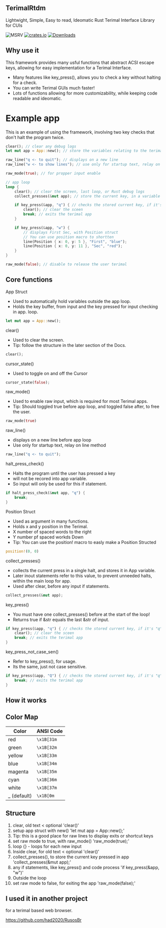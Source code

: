 ## TerimalRtdm
Lightwight, Simple, Easy to read, Ideomatic Rust Terimal Interface Library for CUIs

![MSRV](https://img.shields.io/badge/Rust%20MSRV-1.78.0-brightgreen)
[![crates.io](https://img.shields.io/crates/v/TerimalRtdm.svg)](https://crates.io/crates/TerimalRtdm/0.0.1)
[![Downloads](https://img.shields.io/crates/d/TerimalRtdm.svg)](https://crates.io/crates/TerimalRtdm)

## Why use it 
This framework provides many usful functions that abstract ACSI escape keys,
allowing for easy implementation for a Terimal Interface. 

- Many features like key_press(), allows you to check a key without halting for a check.
- You can write Terimal GUIs much faster!
- Lots of functions allowing for more customizability, while keeping code readable and ideomatic.

# Example app
This is an example of using the framework,
involving two key checks that don't halt the program twice.
``` rust
clear(); // clear any debug logs
let mut app = App::new(); // store the variables relating to the terimal app

raw_line("q <- to quit"); // displays on a new line
raw_line("w <- to show lines"); // use only for startup text, relay on line method

raw_mode(true); // for propper input enable

// app loop
loop {
    clear(); // clear the screen, last loop, or Rust debug logs
    collect_presses(&mut app); // store the current key, in a variable for the loop

    if key_press(&app, "q") { // checks the stored current key, if it's "q"
        clear(); // clear the sceen
        break; // exits the terimal app
    }

    if key_press(&app, "w") {
        // displays First Sec, with Position struct
        // You can use position macro to shortten
        line(Position { x: 0, y: 5 }, "First", "blue");
        line(Position { x: 0, y: 11 }, "Sec", "red");
    }
}

raw_mode(false); // disable to release the user terimal
```

## Core functions 
App Struct

- Used to automatically hold variables outside the app loop.
- Holds the key buffer, from input and the key pressed for input checking in app. loop.
``` Rust
let mut app = App::new();
```

clear()

- Used to clear the screen.
- Tip: follow the structure in the later section of the Docs.
``` Rust
clear();
```

cursor_state() 

- Used to toggle on and off the Cursor
``` Rust
cursor_state(false);
```

raw_mode()

- Used to enable raw input, which is required for most Terimal apps.
- Tip: Should toggled true before app loop, and toggled false after, to free the user.
``` Rust
raw_mode(true)
```

raw_line()

- displays on a new line before app loop
- Use only for startup text, relay on line method
``` Rust
raw_line("q <- to quit");
```

halt_press_check()

- Halts the program until the user has pressed a key
- will not be recored into app variable.
- So input will only be used for this if statement.
``` Rust
if halt_press_check(&mut app, "q") {
    break;
}
```

Position Struct 

- Used as argument in many functions.
- Holds x and y position in the Terimal.
- X number of spaced words to the right
- Y number pf spaced workds Down
- Tip: You can use the position! macro to easly make a Position Structed
``` Rust
position!(0, 0)
```

collect_presses() 

- collects the current press in a single halt, and stores it in App variable.
- Later inout statements refer to this value, to prevent unneeded halts, within the main loop for app.
- Used after clear, before any input if statements.
``` Rust
collect_presses(&mut app);
```

key_press()

- You must have one collect_presses() before at the start of the loop!
- Returns true if &str equals the last &str of input.
``` Rust
if key_press(&app, "q") { // checks the stored current key, if it's "q"
    clear(); // clear the sceen
    break; // exits the terimal app
}
```

key_press_not_case_sen()

- Refer to key_press(), for usage.
- Its the same, just not case sensitive.
``` Rust
if key_press(&app, "Q") { // checks the stored current key, if it's "q" or "Q"
    break; // exits the terimal app
}
```


## How it works

## Color Map

| Color    | ANSI Code    |
|----------|-------------|
| red      | `\x1B[31m`  |
| green    | `\x1B[32m`  |
| yellow   | `\x1B[33m`  |
| blue     | `\x1B[34m`  |
| magenta  | `\x1B[35m`  |
| cyan     | `\x1B[36m`  |
| white    | `\x1B[37m`  |
| _ (default) | `\x1B[0m`  |

## Structure 

1. clear, old text < optional 'clear()'
2. setup app struct with new() 'let mut app = App::new();'
3. Tip: this is a good place for raw lines to display exits or shortcut keys
4. set raw mode to true, with raw_mode() 'raw_mode(true);' 
5. loop {} - loops for each new input 
6. Inside clear, for old text < optional 'clear()'
7. collect_presses(), to store the current key pressed in app 'collect_presses(&mut app);'
8. any if statements, like key_press() and code process 'if key_press(&app, "w")'
9. Outside the loop
10. set raw mode to false, for exiting the app 'raw_mode(false);'


## I used it in another project
for a terimal based web browser.

https://github.com/had2020/RusosBr


